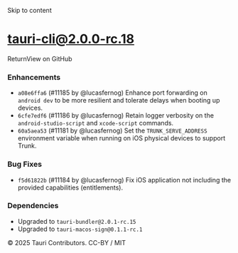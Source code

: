 Skip to content
# tauri-cli@2.0.0-rc.18
ReturnView on GitHub
### Enhancements
  * `a08e6ffa6` (#11185 by @lucasfernog) Enhance port forwarding on `android dev` to be more resilient and tolerate delays when booting up devices.
  * `6cfe7edf6` (#11186 by @lucasfernog) Retain logger verbosity on the `android-studio-script` and `xcode-script` commands.
  * `60a5aea53` (#11181 by @lucasfernog) Set the `TRUNK_SERVE_ADDRESS` environment variable when running on iOS physical devices to support Trunk.


### Bug Fixes
  * `f5d61822b` (#11184 by @lucasfernog) Fix iOS application not including the provided capabilities (entitlements).


### Dependencies
  * Upgraded to `tauri-bundler@2.0.1-rc.15`
  * Upgraded to `tauri-macos-sign@0.1.1-rc.1`


© 2025 Tauri Contributors. CC-BY / MIT
